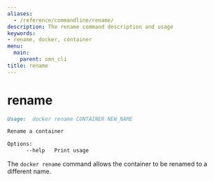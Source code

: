 ```yaml
---
aliases:
  - /reference/commandline/rename/
description: The rename command description and usage
keywords:
- rename, docker, container
menu:
  main:
    parent: smn_cli
title: rename
---
```


# rename

```markdown
Usage:  docker rename CONTAINER NEW_NAME

Rename a container

Options:
      --help   Print usage
```

The `docker rename` command allows the container to be renamed to a different name.
